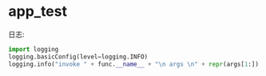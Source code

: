 # app_test

日志:

```python
import logging
logging.basicConfig(level=logging.INFO)
logging.info("invoke " + func.__name__ + "\n args \n" + repr(args[1:]) + repr(kwargs))
```

